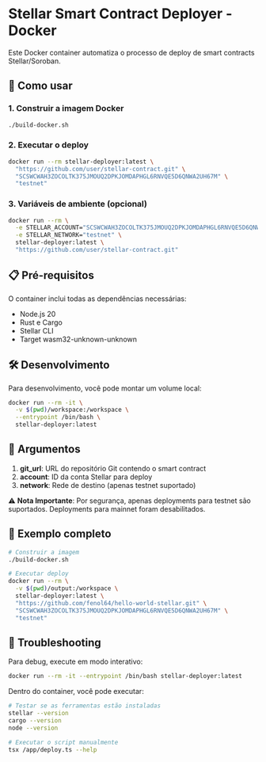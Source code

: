 # Stellar Smart Contract Deployer - Docker

Este Docker container automatiza o processo de deploy de smart contracts Stellar/Soroban.

## 🚀 Como usar

### 1. Construir a imagem Docker

```bash
./build-docker.sh
```

### 2. Executar o deploy

```bash
docker run --rm stellar-deployer:latest \
  "https://github.com/user/stellar-contract.git" \
  "SCSWCWAH3ZOCOLTK375JMOUQ2DPKJOMDAPHGL6RNVQE5D6QNWA2UH67M" \
  "testnet"
```

### 3. Variáveis de ambiente (opcional)

```bash
docker run --rm \
  -e STELLAR_ACCOUNT="SCSWCWAH3ZOCOLTK375JMOUQ2DPKJOMDAPHGL6RNVQE5D6QNWA2UH67M" \
  -e STELLAR_NETWORK="testnet" \
  stellar-deployer:latest \
  "https://github.com/user/stellar-contract.git"
```

## 📋 Pré-requisitos

O container inclui todas as dependências necessárias:
- Node.js 20
- Rust e Cargo
- Stellar CLI
- Target wasm32-unknown-unknown

## 🛠️ Desenvolvimento

Para desenvolvimento, você pode montar um volume local:

```bash
docker run --rm -it \
  -v $(pwd)/workspace:/workspace \
  --entrypoint /bin/bash \
  stellar-deployer:latest
```

## 📖 Argumentos

1. **git_url**: URL do repositório Git contendo o smart contract
2. **account**: ID da conta Stellar para deploy
3. **network**: Rede de destino (apenas testnet suportado)

⚠️ **Nota Importante**: Por segurança, apenas deployments para testnet são suportados. Deployments para mainnet foram desabilitados.

## 🎯 Exemplo completo

```bash
# Construir a imagem
./build-docker.sh

# Executar deploy
docker run --rm \
  -v $(pwd)/output:/workspace \
  stellar-deployer:latest \
  "https://github.com/fenol64/hello-world-stellar.git" \
  "SCSWCWAH3ZOCOLTK375JMOUQ2DPKJOMDAPHGL6RNVQE5D6QNWA2UH67M" \
  "testnet"
```

## 🐞 Troubleshooting

Para debug, execute em modo interativo:

```bash
docker run --rm -it --entrypoint /bin/bash stellar-deployer:latest
```

Dentro do container, você pode executar:

```bash
# Testar se as ferramentas estão instaladas
stellar --version
cargo --version
node --version

# Executar o script manualmente
tsx /app/deploy.ts --help
```
